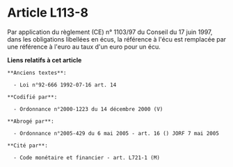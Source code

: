 # Article L113-8

Par application du règlement (CE) n° 1103/97 du Conseil du 17 juin 1997, dans les obligations libellées en écus, la référence
à l'écu est remplacée par une référence à l'euro au taux d'un euro pour un écu.

**Liens relatifs à cet article**

	**Anciens textes**:

	  - Loi n°92-666 1992-07-16 art. 14

	**Codifié par**:

	  - Ordonnance n°2000-1223 du 14 décembre 2000 (V)

	**Abrogé par**:

	  - Ordonnance n°2005-429 du 6 mai 2005 - art. 16 () JORF 7 mai 2005

	**Cité par**:

	  - Code monétaire et financier - art. L721-1 (M)
